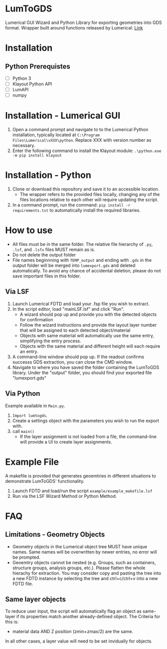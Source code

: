 # LumToGDS
Lumerical GUI Wizard and Python Library for exporting geometries into GDS format.
Wrapper built around functions released by Lumerical: [Link](https://optics.ansys.com/hc/en-us/articles/1500006203341-GDSII-Export-Automation)

# Installation
## Python Prerequistes
- [ ] Python 3
- [ ] Klayout Python API 
- [ ] LumAPI
- [ ] numpy

# Installation - Lumerical GUI
1. Open a command prompt and navigate to to the Lumerical Python installation, typically located at `C:\Program Files\Lumerical\vXXX\python`. Replace XXX with version number as necessary.
2. Enter the following command to install the Klayout module: `.\python.exe -m pip install klayout`

# Installation - Python
1. Clone or download this repository and save it to an accessible location.
    - The wrapper refers to the provided files locally, changing any of the files locations relative to each other will require updating the script.
2.  In a command prompt, run the command: `pip install -r requirements.txt` to automatically install the required libraries.

# How to use
- All files must be in the same folder. The relative file hierarchy of `.py`, `.lsf`, and `.lsfx` files MUST remain as is.
- Do not delete the output folder
- File names beginnning with `TEMP_output` and ending with `.gds` in the output folder will be merged into `lumexport.gds` and deleted automatically. To avoid any chance of accidental deletion, please do not save important files in this folder.

## Via LSF
1. Launch Lumerical FDTD and load your .fsp file you wish to extract.
2. In the script editor, load "mainLSF.lsf" and click "Run".
    - A wizard should pop up and provide you with the detected objects for confirmation
    - Follow the wizard instructions and provide the layout layer number that will be assigned to each detected object/material
    - Objects with same material will automatically use the same entry, simplifying the entry process.
    - Objects with the same material and different height will each require an entry.
3. A command-line window should pop up. If the readout confirms successs GDS extraction, you can close the CMD window.
4. Navigate to where you have saved the folder containing the LumToGDS library. Under the "output" folder, you should find your exported file "lumexport.gds"

## Via Python
Example available in `Main.py`.
1. `Import lumtogds`.
2. Create a settings object with the parameters you wish to run the export with.
3. call `main()`
    - If the layer assignment is not loaded from a file, the command-line will provide a UI to create layer assignments.

# Example File
A makefile is provided that generates geoemtries in different situations to demonstrate LumToGDS' functionality.
1. Launch FDTD and load/run the script `example/example_makefile.lsf`
2. Run via the LSF Wizard Method or Python Method.

# FAQ

## Limitations - Geometry Objects
- Geometry objects in the Lumerical object tree MUST have unique names. Same names will be overwritten by newer entries, no error will be prompted.
- Geoemtry objects cannot be nested (e.g. Groups, such as containers, structure groups, analysis groups, etc.). 
Please flatten the whole hierachy for extraction. You may consider copy and pasting the tree into a new FDTD instance by selecting the tree and ctrl+c/ctrl+v into a new FDTD file.

## Same layer objects
To reduce user input, the script will automatically flag an object as same-layer if its properties match another already-defined object. 
The Criteria for this is:
- material data AND Z position (zmin+zmax/2) are the same.

In all other cases, a layer value will need to be set invidually for objects.